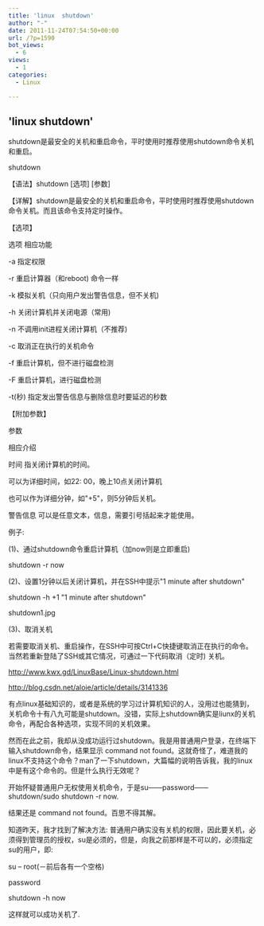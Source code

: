```yaml
---
title: 'linux  shutdown'
author: "-"
date: 2011-11-24T07:54:50+00:00
url: /?p=1590
bot_views:
  - 6
views:
  - 1
categories:
  - Linux

---
```

## 'linux  shutdown'
shutdown是最安全的关机和重启命令，平时使用时推荐使用shutdown命令关机和重启。
  
shutdown

【语法】shutdown [选项] [参数]
  
【详解】shutdown是最安全的关机和重启命令，平时使用时推荐使用shutdown命令关机。而且该命令支持定时操作。
  
【选项】

选项 相应功能
  
-a 指定权限
  
-r 重启计算器（和reboot) 命令一样
  
-k 模拟关机（只向用户发出警告信息，但不关机) 
  
-h 关闭计算机并关闭电源（常用) 
  
-n 不调用init进程关闭计算机（不推荐) 
  
-c 取消正在执行的关机命令
  
-f 重启计算机，但不进行磁盘检测
  
-F 重启计算机，进行磁盘检测
  
-t(秒) 指定发出警告信息与删除信息时要延迟的秒数
  
【附加参数】

参数
  
相应介绍

时间 指关闭计算机的时间。
  
可以为详细时间，如22: 00，晚上10点关闭计算机
  
也可以作为详细分钟，如"+5"，则5分钟后关机。
  
警告信息 可以是任意文本，信息，需要引号括起来才能使用。
  
例子: 

(1)、通过shutdown命令重启计算机（加now则是立即重启) 

shutdown -r now

(2)、设置1分钟以后关闭计算机，并在SSH中提示"1 minute after shutdown"

shutdown -h +1 "1 minute after shutdown"

shutdown1.jpg

(3)、取消关机

若需要取消关机、重启操作，在SSH中可按Ctrl+C快捷键取消正在执行的命令。当然若重新登陆了SSH或其它情况，可通过一下代码取消（定时) 关机。
  
http://www.kwx.gd/LinuxBase/Linux-shutdown.html

http://blog.csdn.net/aloie/article/details/3141336

有点linux基础知识的，或者是系统的学习过计算机知识的人，没用过也能猜到，关机命令十有八九可能是shutdown。没错，实际上shutdown确实是liunx的关机命令，再配合各种选项，实现不同的关机效果。
  
然而在此之前，我却从没成功运行过shutdown。我是用普通用户登录，在终端下输入shutdown命令，结果显示 command not found。这就奇怪了，难道我的linux不支持这个命令？man了一下shutdown，大篇幅的说明告诉我，我的linux中是有这个命令的。但是什么执行无效呢？
  
开始怀疑普通用户无权使用关机命令，于是su——password——shutdown/sudo shutdown -r now.

结果还是 command not found。百思不得其解。
  
知道昨天，我才找到了解决方法: 普通用户确实没有关机的权限，因此要关机，必须得到管理员的授权，su是必须的，但是，向我之前那样是不可以的，必须指定su的用户，即: 
  
su – root(－前后各有一个空格)
  
password
  
shutdown -h now
  
这样就可以成功关机了.